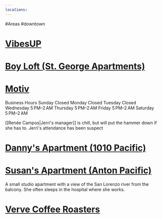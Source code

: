 ```yaml
---
locations: 
---
```

#Areas #downtown
# [VibesUP](geo:36.9743096,-122.0245284)

# [Boy Loft (St. George Apartments)](geo:36.975972489198256,-122.02628375402595)

# [Motiv](geo:36.973071121469424,-122.02599105264343)
Business Hours
Sunday	Closed
Monday	Closed
Tuesday	Closed
Wednesday	5 PM–2 AM
Thursday	5 PM–2 AM
Friday	5 PM–2 AM
Saturday	5 PM–2 AM

[[Renée Campos|Jerri's manager]] is chill, but will put the hammer down if she has to. Jerri's attendance has been suspect

# [Danny's Apartment (1010 Pacific)](geo:36.97155345550617,-122.02509189814754)
# [Susan's Apartment (Anton Pacific)](geo:36.96945168124223,-122.02458616009602)
A small studio apartment with a view of the San Lorenzo river from the balcony. She often sleeps in the hospital where she works.
# [Verve Coffee Roasters](geo:36.97628604372694,-122.02669465469502)
